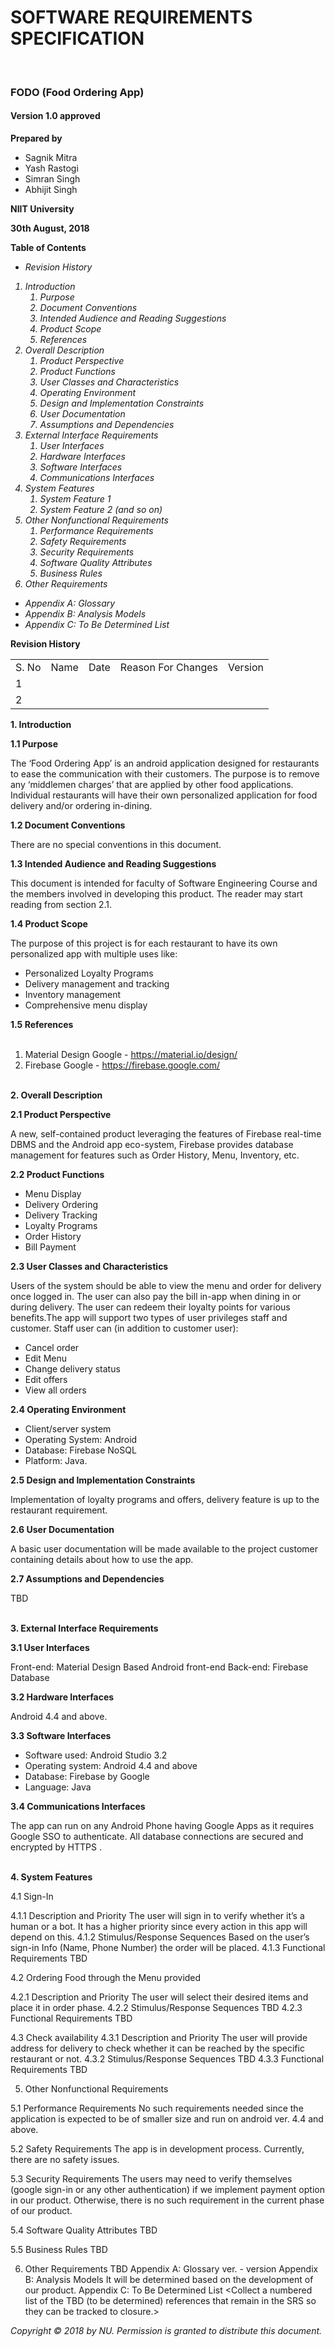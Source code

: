 
<b><h1>SOFTWARE REQUIREMENTS SPECIFICATION</h1><br> 
<h3>FODO (Food Ordering App)</h3>

<h4>Version 1.0 approved</h4>

Prepared by</b> 
<ul>
    <li>Sagnik Mitra</li>
    <li>Yash Rastogi</li>
    <li>Simran Singh</li>
    <li>Abhijit Singh</li>
</ul>    

<b>NIIT University

30th August, 2018</b>


<b>Table of Contents</b>

<i>
<ul>
    <li>Revision History</li>
</ul>
<ol>
<li>Introduction	                                
    <ol>
        <li>    Purpose	                                    </li> 
        <li>	Document Conventions	                    </li> 
        <li>	Intended Audience and Reading Suggestions   </li>
        <li>	Product Scope	                            </li>
        <li>	References	                                </li>
    </ol>
</li>
<li>Overall Description	
    <ol>
        <li>	Product Perspective	                        </li>
        <li>	Product Functions                           </li>	
        <li>	User Classes and Characteristics	        </li>
        <li>	Operating Environment	                    </li>
        <li>	Design and Implementation Constraints	    </li>
        <li>	User Documentation	                        </li>
        <li>	Assumptions and Dependencies	            </li>
    </ol>    
</li>
<li>External Interface Requirements
    <ol>
        <li>	User Interfaces	                            </li>
        <li>	Hardware Interfaces	                        </li>
        <li>	Software Interfaces	                        </li>
        <li>	Communications Interfaces	                </li>
    </ol>
</li>    
<li>System Features	  
    <ol>
        <li>	System Feature 1	                        </li>
        <li>	System Feature 2 (and so on)	            </li>
    </ol>
</li>
<li>Other Nonfunctional Requirements	
    <ol>
        <li>	Performance Requirements	                </li>
        <li>	Safety Requirements	                        </li>
        <li>	Security Requirements	                    </li>
        <li>	Software Quality Attributes	                </li>
        <li>	Business Rules	                            </li>
    </ol>
</li>
<li>Other Requirements	                                
</li></ol>
<ul>    
<li>Appendix A: Glossary	                                </li>
<li>Appendix B: Analysis Models	                            </li>
<li>Appendix C: To Be Determined List	                    </li>
</ul></i>


<b>Revision History</b>
<table width="50%">
<tr>
    <td>S. No</td>
    <td>Name</td>
    <td>Date</td>
    <td>Reason For Changes</td>
    <td>Version</td>
</tr>
<tr>
    <td>1</td>
</tr>
<tr>
    <td>2</td>
</tr>    
</table>







<b>1. Introduction</b>

<b>1.1 Purpose</b> 
<p>The ‘Food Ordering App’ is an android application designed for restaurants to ease the communication with their customers. The purpose is to remove any ‘middlemen charges’ that are applied by other food applications. Individual restaurants will have their own personalized application for food delivery and/or ordering in-dining.
</p>

<b>1.2 Document Conventions</b>
<p>There are no special conventions in this document.
</p>

<b>1.3 Intended Audience and Reading Suggestions</b>
<p>This document is intended for faculty of Software Engineering Course and the members involved in developing this product. The reader may start reading from section 2.1.
</p>

<b>1.4 Product Scope</b>
<p>The purpose of this project is for each restaurant to have its own personalized app with multiple uses like: 
    <ul>
        <li>Personalized Loyalty Programs</li>
        <li>Delivery management and tracking</li>
        <li>Inventory management</li>
        <li>Comprehensive menu display</li>
    </ul></p>

<b>1.5 References</b><ol>    
        <li> Material Design Google - https://material.io/design/</li>
        <li> Firebase Google - https://firebase.google.com/</li>
    </ol>
<br>
<b>2. Overall Description</b>

<b>2.1 Product Perspective</b>
<p>A new, self-contained product leveraging the features of Firebase real-time DBMS and the Android app eco-system, Firebase provides database management for features such as Order History, Menu, Inventory, etc.
</p>

<b>2.2 Product Functions</b>
<p><ul>
    <li> Menu Display                           </li>
    <li> Delivery Ordering                      </li>
    <li> Delivery Tracking                      </li>
    <li> Loyalty Programs                       </li>
    <li> Order History                          </li>
    <li> Bill Payment                           </li>
  </ul></p> 

<b>2.3 User Classes and Characteristics</b>
<p>Users of the system should be able to view the menu and order for delivery once logged in. The user can also pay the bill in-app when dining in or during delivery.	The user can redeem their loyalty points for various benefits.The app will support two types of user privileges staff and customer.
Staff user can (in addition to customer user):
<ul>
    <li> Cancel order                   </li>
    <li> Edit Menu                      </li>
    <li> Change delivery status         </li>
    <li> Edit offers                    </li>
    <li> View all orders                </li>
</ul></p>

<b>2.4 Operating Environment</b>
<p><ul>
    <li>Client/server system
    <li> Operating System: Android
    <li> Database: Firebase NoSQL
    <li> Platform: Java.
</ul><p>

<b>2.5 Design and Implementation Constraints</b>
<p>Implementation of loyalty programs and offers, delivery feature is up to the restaurant requirement.
</p>

<b>2.6 User Documentation</b>
<p>A basic user documentation will be made available to the project customer containing details about how to use the app.
</p>

<b>2.7 Assumptions and Dependencies</b>
<p>TBD
</p>
<br>
<b>3. External Interface Requirements</b>


<b>3.1 User Interfaces</b>
<p>Front-end: Material Design Based Android front-end
   Back-end: Firebase Database
</p>

<b>3.2 Hardware Interfaces</b>
<p>Android 4.4 and above.
</p>

<b>3.3 Software Interfaces</b>
<p><ul>
    <li>Software used: Android Studio 3.2               </li>
    <li>Operating system: Android 4.4 and above         </li>
    <li>Database: Firebase by Google                    </li>
    <li>Language: Java                                  </li>
</ul></p>

<b>3.4 Communications Interfaces</b>
<p>The app can run on any Android Phone having Google Apps as it requires Google SSO to authenticate. All database connections are secured and encrypted by HTTPS .
</p>
<br>
<b>4. System Features</b>

4.1 Sign-In

4.1.1	Description and Priority
The user will sign in to verify whether it’s a human or a bot. It has a higher priority since every action in this app will depend on this.
4.1.2	Stimulus/Response Sequences
Based on the user’s sign-in Info (Name, Phone Number) the order will be placed.
4.1.3	Functional Requirements
TBD

4.2 Ordering Food through the Menu provided

4.2.1	Description and Priority
The user will select their desired items and place it in order phase. 
4.2.2	Stimulus/Response Sequences
TBD
4.2.3	Functional Requirements
TBD

4.3 Check availability
4.3.1	Description and Priority
The user will provide address for delivery to check whether it can be reached by the specific restaurant or not.
4.3.2	Stimulus/Response Sequences
TBD
4.3.3	Functional Requirements
TBD


5. Other Nonfunctional Requirements

5.1 Performance Requirements
No such requirements needed since the application is expected to be of smaller size and run on android ver. 4.4 and above. 

5.2 Safety Requirements
The app is in development process. Currently, there are no safety issues.

5.3 Security Requirements
The users may need to verify themselves (google sign-in or any other authentication) if we implement payment option in our product. Otherwise, there is no such requirement in the current phase of our product.  

5.4 Software Quality Attributes
TBD

5.5 Business Rules
TBD


6. Other Requirements
TBD
Appendix A: Glossary
ver. - version
Appendix B: Analysis Models
It will be determined based on the development of our product.
Appendix C: To Be Determined List
<Collect a numbered list of the TBD (to be determined) references that remain in the SRS so they can be tracked to closure.>




<i>Copyright © 2018 by NU. Permission is granted to distribute this document.</i>





